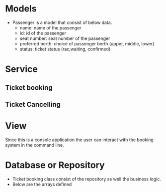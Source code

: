 # Models
- Passenger is a model that consist of below data.
  - name: name of the passenger
  - id: id of the passenger
  - seat number: seat number of the passenger
  - preferred berth: choice of passenger berth (upper, middle, lower)
  - status: ticket status (rac,waiting, confirmed) 

# Service
## Ticket booking

## Ticket Cancelling

# View
Since this is a console application the user can interact with the booking system in the command line.

# Database or Repository
- Ticket booking class consist of the repository as well the business logic.
- Below are the arrays defined


